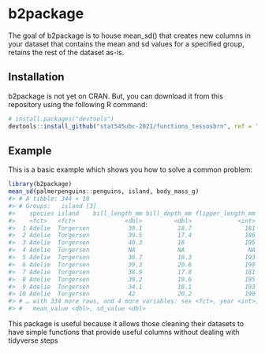 
<!-- README.md is generated from README.Rmd. Please edit that file -->

# b2package

<!-- badges: start -->
<!-- badges: end -->

The goal of b2package is to house mean\_sd() that creates new columns in
your dataset that contains the mean and sd values for a specified group,
retains the rest of the dataset as-is.

## Installation

b2package is not yet on CRAN. But, you can download it from this
repository using the following R command:

``` r
# install.packages("devtools")
devtools::install_github("stat545ubc-2021/functions_tessosbrn", ref = "0.1.0")
```

<!-- And the development version from [GitHub](https://github.com/) with:

``` r
# install.packages("devtools")
devtools::install_github("stat545ubc-2021/functions-tessosbrn")
```
-->

## Example

This is a basic example which shows you how to solve a common problem:

``` r
library(b2package)
mean_sd(palmerpenguins::penguins, island, body_mass_g)
#> # A tibble: 344 × 10
#> # Groups:   island [3]
#>    species island    bill_length_mm bill_depth_mm flipper_length_mm body_mass_g
#>    <fct>   <fct>              <dbl>         <dbl>             <int>       <int>
#>  1 Adelie  Torgersen           39.1          18.7               181        3750
#>  2 Adelie  Torgersen           39.5          17.4               186        3800
#>  3 Adelie  Torgersen           40.3          18                 195        3250
#>  4 Adelie  Torgersen           NA            NA                  NA          NA
#>  5 Adelie  Torgersen           36.7          19.3               193        3450
#>  6 Adelie  Torgersen           39.3          20.6               190        3650
#>  7 Adelie  Torgersen           38.9          17.8               181        3625
#>  8 Adelie  Torgersen           39.2          19.6               195        4675
#>  9 Adelie  Torgersen           34.1          18.1               193        3475
#> 10 Adelie  Torgersen           42            20.2               190        4250
#> # … with 334 more rows, and 4 more variables: sex <fct>, year <int>,
#> #   mean_value <dbl>, sd_value <dbl>
```

This package is useful because it allows those cleaning their datasets
to have simple functions that provide useful columns without dealing
with tidyverse steps
